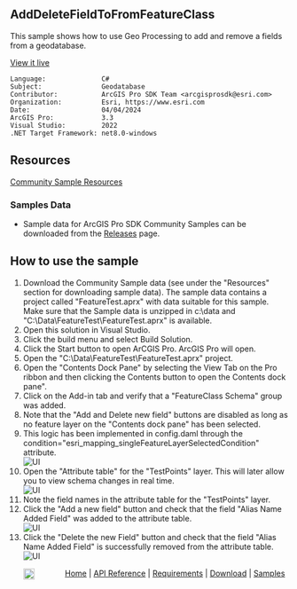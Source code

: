 ## AddDeleteFieldToFromFeatureClass

<!-- TODO: Write a brief abstract explaining this sample -->
This sample shows how to use Geo Processing to add and remove a fields from a geodatabase.  
  


<a href="https://pro.arcgis.com/en/pro-app/sdk/" target="_blank">View it live</a>

<!-- TODO: Fill this section below with metadata about this sample-->
```
Language:              C#
Subject:               Geodatabase
Contributor:           ArcGIS Pro SDK Team <arcgisprosdk@esri.com>
Organization:          Esri, https://www.esri.com
Date:                  04/04/2024
ArcGIS Pro:            3.3
Visual Studio:         2022
.NET Target Framework: net8.0-windows
```

## Resources

[Community Sample Resources](https://github.com/Esri/arcgis-pro-sdk-community-samples#resources)

### Samples Data

* Sample data for ArcGIS Pro SDK Community Samples can be downloaded from the [Releases](https://github.com/Esri/arcgis-pro-sdk-community-samples/releases) page.  

## How to use the sample
<!-- TODO: Explain how this sample can be used. To use images in this section, create the image file in your sample project's screenshots folder. Use relative url to link to this image using this syntax: ![My sample Image](FacePage/SampleImage.png) -->
1. Download the Community Sample data (see under the "Resources" section for downloading sample data).  The sample data contains a project called "FeatureTest.aprx" with data suitable for this sample.  Make sure that the Sample data is unzipped in c:\data and "C:\Data\FeatureTest\FeatureTest.aprx" is available.
2. Open this solution in Visual Studio.  
3. Click the build menu and select Build Solution.  
4. Click the Start button to open ArCGIS Pro. ArcGIS Pro will open.    
5. Open the "C:\Data\FeatureTest\FeatureTest.aprx" project.  
6. Open the "Contents Dock Pane" by selecting the View Tab on the Pro ribbon and then clicking the Contents button to open the Contents dock pane".  
7. Click on the Add-in tab and verify that a "FeatureClass Schema" group was added.  
8. Note that the "Add and Delete new field" buttons are disabled as long as no feature layer on the "Contents dock pane" has been selected.  
9. This logic has been implemented in config.daml through the condition="esri_mapping_singleFeatureLayerSelectedCondition" attribute.  
![UI](Screenshots/Screen0.png)  
10. Open the "Attribute table" for the "TestPoints" layer.  This will later allow you to view schema changes in real time.  
![UI](Screenshots/Screen1.png)  
11. Note the field names in the attribute table for the "TestPoints" layer.  
12. Click the "Add a new field" button and check that the field "Alias Name Added Field" was added to the attribute table.  
![UI](Screenshots/Screen2.png)  
13. Click the "Delete the new Field" button and check that the field "Alias Name Added Field" is successfully removed from the attribute table.  
![UI](Screenshots/Screen3.png)  
  

<!-- End -->

&nbsp;&nbsp;&nbsp;&nbsp;&nbsp;&nbsp;<img src="https://esri.github.io/arcgis-pro-sdk/images/ArcGISPro.png"  alt="ArcGIS Pro SDK for Microsoft .NET Framework" height = "20" width = "20" align="top"  >
&nbsp;&nbsp;&nbsp;&nbsp;&nbsp;&nbsp;&nbsp;&nbsp;&nbsp;&nbsp;&nbsp;&nbsp;
[Home](https://github.com/Esri/arcgis-pro-sdk/wiki) | <a href="https://pro.arcgis.com/en/pro-app/latest/sdk/api-reference" target="_blank">API Reference</a> | [Requirements](https://github.com/Esri/arcgis-pro-sdk/wiki#requirements) | [Download](https://github.com/Esri/arcgis-pro-sdk/wiki#installing-arcgis-pro-sdk-for-net) | <a href="https://github.com/esri/arcgis-pro-sdk-community-samples" target="_blank">Samples</a>
